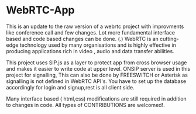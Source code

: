 # WebRTC-App
This is  an update to the raw version of a webrtc project  with improvments like conference call and few changes. Lot more fundamental interface based and  code based changes can be done.
(.) WebRTC is an cutting-edge technology used by many organisations and is highly effective in producing applications rich in video , audio and data transfer abilities.

This project uses SIP.js as a layer to protect app from cross browser usage and makes it easier to write code at upper level.
ONSIP server is used in this project for signalling, This can also be done by FREESWITCH or Asterisk as signalling is not defined in WebRTC API's.
You have to set up the database accordingly for login and signup,rest is all client side.

Many interface based ( html,css) modifications are still required in addition to changes in code.
All types of CONTRIBUTIONS are welcomed!.
